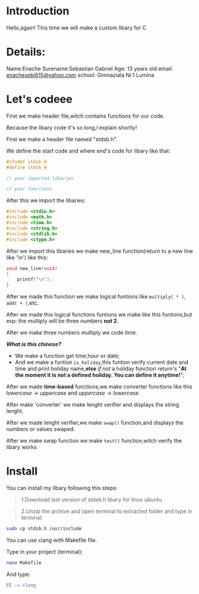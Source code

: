 # Introduction

Hello,again! This time we will make a custom libary for C

# Details:

Name:Enache
Surename:Sebastian Gabriel
Age: 13 years old
email: enachesebi615@yahoo.com
school: Gimnaziala Nr.1 Lumina



# Let's codeee

First we make header file,witch contains functions for our code.

Because the libary code it's so long,I explain shortly!

First we make a header file named "stdsb.h".

We define the start code and where end's code for libary like that:

```h
#ifndef stdsb_H
#define stdsb_H

// your imported libaries

// your functions
```

After this we import the libaries:

```h
#include <stdio.h>
#include <math.h>
#include <time.h>
#include <string.h>
#include <stdlib.h>
#include <ctype.h>
```

After we import this libaries we make new_line function(return to a new line like '\n') like this:

```h
void new_line(void)
{
    printf("\n");
}
```

After we made this function we make logical funtions like  `multiply( * )`, `add( + )`,etc.

After we made this logical functions funtions we make like this funtions,but exp: the multiply will be three numbers **not 2.**

After we make three numbers multiply we code time.

***What is this chinese?***

* We make a function get time,hour or date;
* And we make a funtion `is_holiday`,this funtion verify current date and time and print holiday name,**else** _if not_ a holiday function return's "**At the moment it is not a defined holiday. You can define it anytime!**";

After we made **time-based** functions,we make converter functions like this _lowercase -> uppercase_ and _uppercase -> lowercase_.

After make 'converter' we make lenght verifier and displays the string lenght.

After we made lenght verifier,we make `swap()` function,and displays the numbers or values swaped.

After we make swap function we make `test()` function,witch verify the libary works

# Install

You can install my libary following this steps:

> 1.Download last version of stdsb.h libary for linux ubuntu

> 2.Unzip the archive and open terminal to extracted folder and type in terminal:


```bash
sudo cp stdsb.h /usr/include
```

You can use clang with Makefile file.

Type in your project (terminal):

```bash
nano Makefile
```

And type:

``` Makefile
CC := clang
```
